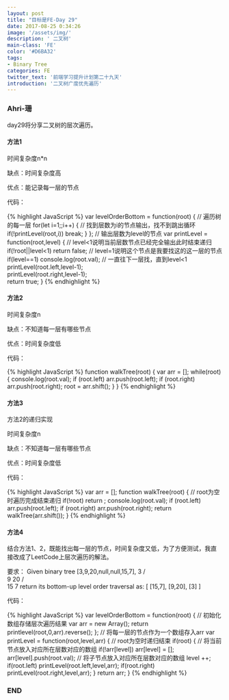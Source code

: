 ```yaml
---
layout: post
title: "目标是FE-Day 29"
date: 2017-08-25 0:34:26
image: '/assets/img/'
description: ' 二叉树'
main-class: 'FE'
color: '#D6BA32'
tags:
- Binary Tree
categories: FE
twitter_text: '前端学习提升计划第二十九天'
introduction: '二叉树广度优先遍历'
---
```


### Ahri-珊

day29将分享二叉树的层次遍历。

#### 方法1

时间复杂度n*n

缺点：时间复杂度高

优点：能记录每一层的节点

代码：

{% highlight JavaScript %}
var levelOrderBottom = function(root) {
    // 遍历树的每一层
    for(let i=1;;i++)
        {
            // 找到层数为i的节点输出，找不到跳出循环
            if(!printLevel(root,i))
                break;
        }
};
// 输出层数为level的节点
var printLevel = function(root,level)
{
    // level<1说明当前层数节点已经完全输出此时结束递归
    if(!root||level<1)
        return false;
    // level=1说明这个节点是我要找这的这一层的节点
    if(level==1)
        console.log(root.val);
    // 一直往下一层找，直到level<1
    printLevel(root.left,level-1);  
    printLevel(root.right,level-1);  
    return true;
}
{% endhighlight %}

#### 方法2

时间复杂度n

缺点：不知道每一层有哪些节点

优点：时间复杂度低

代码：

{% highlight JavaScript %}
function walkTree(root) {
    var arr = [];
    while(root)
    {
        console.log(root.val);
        if (root.left) arr.push(root.left);
        if (root.right) arr.push(root.right);
        root = arr.shift();
    }
}
{% endhighlight %}

#### 方法3

方法2的递归实现

时间复杂度n

缺点：不知道每一层有哪些节点

优点：时间复杂度低

代码：

{% highlight JavaScript %}
var arr = [];
function walkTree(root) {
    // root为空时遍历完成结束递归
    if(!root)
        return ;
    console.log(root.val);
    if (root.left) 
        arr.push(root.left);
    if (root.right) 
        arr.push(root.right);
    return walkTree(arr.shift());
}
{% endhighlight %}

#### 方法4

结合方法1、2，既能找出每一层的节点，时间复杂度又低，为了方便测试，我直接改成了LeetCode上层次遍历的解法。

要求：
Given binary tree [3,9,20,null,null,15,7],
    3
   / \
  9  20
    /  \
   15   7
return its bottom-up level order traversal as:
[
  [15,7],
  [9,20],
  [3]
]

代码：

{% highlight JavaScript %}
var levelOrderBottom = function(root) {
    // 初始化数组存储层次遍历结果
    var arr = new Array();
    return printlevel(root,0,arr).reverse();
};
// 将每一层的节点作为一个数组存入arr
var printLevel = function(root,level,arr)
{
    // root为空时递归结束
    if(root)
    {
        // 将当前节点放入对应所在层数对应的数组
        if(!arr[level])
            arr[level] = [];
        arr[level].push(root.val);
        // 将子节点放入对应所在层数对应的数组
        level ++;
        if(root.left) 
            printLevel(root.left,level,arr);
        if(root.right) 
            printLevel(root.right,level,arr);
    }
    return arr;
}
{% endhighlight %}

### END